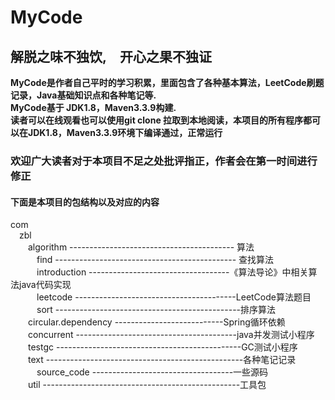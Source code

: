 # MyCode  
## 解脱之味不独饮,&emsp;开心之果不独证  
**MyCode是作者自己平时的学习积累，里面包含了各种基本算法，LeetCode刷题记录，Java基础知识点和各种笔记等.**  
**MyCode基于 JDK1.8，Maven3.3.9构建.**    
**读者可以在线观看也可以使用git clone 拉取到本地阅读，本项目的所有程序都可以在JDK1.8，Maven3.3.9环境下编译通过，正常运行**     
### 欢迎广大读者对于本项目不足之处批评指正，作者会在第一时间进行修正   
#### 下面是本项目的包结构以及对应的内容   
com  
&emsp;zbl  
&emsp;&emsp;algorithm ----------------------------------------- 算法  
&emsp;&emsp;&emsp;find  --------------------------------------------- 查找算法  
&emsp;&emsp;&emsp;introduction  -----------------------------------《算法导论》中相关算法java代码实现  
&emsp;&emsp;&emsp;leetcode  ----------------------------------------LeetCode算法题目  
&emsp;&emsp;&emsp;sort  ----------------------------------------------排序算法  
&emsp;&emsp;circular.dependency  ---------------------------Spring循环依赖  
&emsp;&emsp;concurrent  ----------------------------------------java并发测试小程序   
&emsp;&emsp;testgc  ----------------------------------------------GC测试小程序    
&emsp;&emsp;text  -------------------------------------------------各种笔记记录      
&emsp;&emsp;&emsp;source_code  -----------------------------------一些源码      
&emsp;&emsp;util  -------------------------------------------------工具包      

